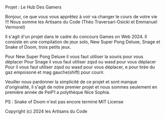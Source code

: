 Projet : Le Hub Des Gamers

Bonjour, ce que vous vous apprêtez à voir va changer le cours de votre vie !!!
Nous somme les Artisans du Code (Théo Traversari-Osicki et Emmanuel Vermorel)

Il s'agit d'un projet dans le cadre du concours Games on Web 2024.
Il consiste en une compilation de jeux solo,
New Super Pong Deluxe, Snage et Snake of Doom, trois petits jeux.

Pour New Super Pong Deluxe il vous faut utiliser la souris pour vous déplacer
Pour Snage il vous faut utiliser zqsd ou wasd pour vous déplacer
Pour il vous faut utiliser zqsd ou wasd pour vous déplacer, e pour tirée du gaz empoisoné et mag gauche(shift) pour courir.

Veuiller nous pardonner la simplicité de ce projet et sont manque d'originalité, il s'agit de notre premier projet et
nous sommes seulement en première année de PeiP1 a polythèque Nice Sophia.

PS : Snake of Doom n'est pas encore terminé
MIT License

Copyright (c) 2024 les Artisans du Code

